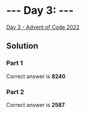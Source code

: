 # --- Day 3: ---

[Day 3  - Advent of Code 2022](https://adventofcode.com/2022/day/3)

## Solution

### Part 1

Correct answer is **8240**

### Part 2

Correct answer is **2587**